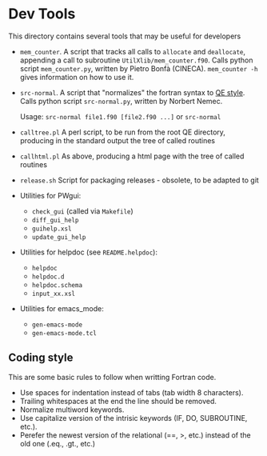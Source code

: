 # Dev Tools

This directory contains several tools that may be useful for developers

- `mem_counter`. A script that tracks all calls to `allocate` and `deallocate`,
   appending a call to subroutine `UtilXlib/mem_counter.f90`.
   Calls python script `mem_counter.py`, written by Pietro Bonfà (CINECA).
   `mem_counter -h` gives information on how to use it.
- `src-normal`. A script that "normalizes" the fortran syntax to [QE style](#style).
   Calls python script `src-normal.py`, written by Norbert Nemec.

   Usage: `src-normal file1.f90 [file2.f90 ...]` or `src-normal`

- `calltree.pl`
   A perl script, to be run from the root QE directory, producing in the
   standard output the tree of called routines
- `callhtml.pl`
   As above, producing a html page with the tree of called routines
- `release.sh`
   Script for packaging releases - obsolete, to be adapted to git
- Utilities for PWgui:
  * `check_gui` (called via `Makefile`)
  * `diff_gui_help`
  * `guihelp.xsl`
  * `update_gui_help`
- Utilities for helpdoc (see `README.helpdoc`):
  * `helpdoc`
  * `helpdoc.d`
  * `helpdoc.schema`
  * `input_xx.xsl`
- Utilities for emacs_mode:
  * `gen-emacs-mode`
  * `gen-emacs-mode.tcl`

## Coding style
This are some basic rules to follow when writting Fortran code.
* Use spaces for indentation instead of tabs (tab width 8 characters).
* Trailing whitespaces at the end the line should be removed.
* Normalize multiword keywords.
* Use capitalize version of the intrisic keywords (IF, DO, SUBROUTINE, etc.).
* Perefer the newest version of the relational (==, >, etc.) instead of the old one (.eq., .gt., etc.)

